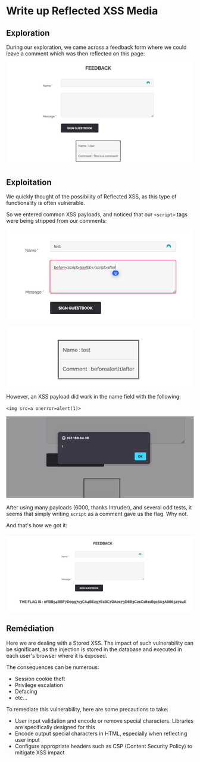 # Write up Reflected XSS Media

## Exploration

During our exploration, we came across a feedback form where we could leave a comment which was then reflected on this page:

![Capture d’écran 2024-05-02 à 21.04.31.png](images/Capture_decran_2024-05-02_a_21.04.31.png)

## Exploitation

We quickly thought of the possibility of Reflected XSS, as this type of functionality is often vulnerable.

So we entered common XSS payloads, and noticed that our `<script>` tags were being stripped from our comments:

![Capture d’écran 2024-05-02 à 21.06.17.png](images/Capture_decran_2024-05-02_a_21.06.17.png)

![Capture d’écran 2024-05-02 à 21.06.25.png](images/Capture_decran_2024-05-02_a_21.06.25.png)

However, an XSS payload did work in the name field with the following:

`<img src=a onerror=alert(1)>`

![Capture d’écran 2024-05-02 à 21.10.11.png](images/Capture_decran_2024-05-02_a_21.10.11.png)

After using many payloads (6000, thanks Intruder), and several odd tests, it seems that simply writing `script` as a comment gave us the flag. Why not.

And that's how we got it:

![Capture d’écran 2024-05-02 à 21.18.42.png](images/Capture_decran_2024-05-02_a_21.18.42.png)

## Remédiation

Here we are dealing with a Stored XSS. The impact of such vulnerability can be significant, as the injection is stored in the database and executed in each user's browser where it is exposed.

The consequences can be numerous:

- Session cookie theft
- Privilege escalation
- Defacing
- etc...

To remediate this vulnerability, here are some precautions to take:

- User input validation and encode or remove special characters. Libraries are specifically designed for this
- Encode output special characters in HTML, especially when reflecting user input
- Configure appropriate headers such as CSP (Content Security Policy) to mitigate XSS impact

